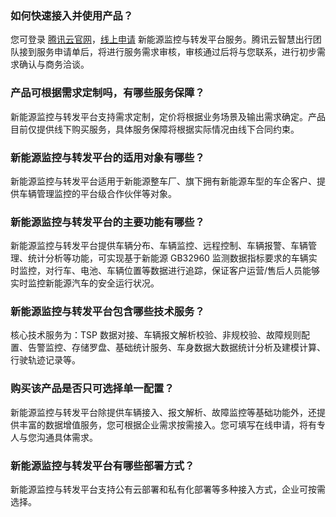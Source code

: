 
### 如何快速接入并使用产品？
您可登录 [腾讯云官网](https://cloud.tencent.com/login)，[线上申请](https://cloud.tencent.com/apply/p/x8r6997o47p) 新能源监控与转发平台服务。腾讯云智慧出行团队接到服务申请单后，将进行服务需求审核，审核通过后将与您联系，进行初步需求确认与商务洽谈。

### 产品可根据需求定制吗，有哪些服务保障？
新能源监控与转发平台支持需求定制，定价将根据业务场景及输出需求确定。产品目前仅提供线下购买服务，具体服务保障将根据实际情况由线下合同约束。

### 新能源监控与转发平台的适用对象有哪些？
新能源监控与转发平台适用于新能源整车厂、旗下拥有新能源车型的车企客户、提供车辆管理监控的平台级合作伙伴等对象。

### 新能源监控与转发平台的主要功能有哪些？
新能源监控与转发平台提供车辆分布、车辆监控、远程控制、车辆报警、车辆管理、统计分析等功能，可实现基于新能源 GB32960 监测数据指标要求的车辆实时监控，对行车、电池、车辆位置等数据进行追踪，保证客户运营/售后人员能够实时监控新能源汽车的安全运行状况。

### 新能源监控与转发平台包含哪些技术服务？
核心技术服务为：TSP 数据对接、车辆报文解析校验、非规校验、故障规则配置、告警监控、存储罗盘、基础统计服务、车身数据大数据统计分析及建模计算、行驶轨迹记录等。

### 购买该产品是否只可选择单一配置？
新能源监控与转发平台除提供车辆接入、报文解析、故障监控等基础功能外，还提供丰富的数据增值服务，您可根据企业需求按需接入。您可填写在线申请，将有专人与您沟通具体需求。

### 新能源监控与转发平台有哪些部署方式？
新能源监控与转发平台支持公有云部署和私有化部署等多种接入方式，企业可按需选择。

